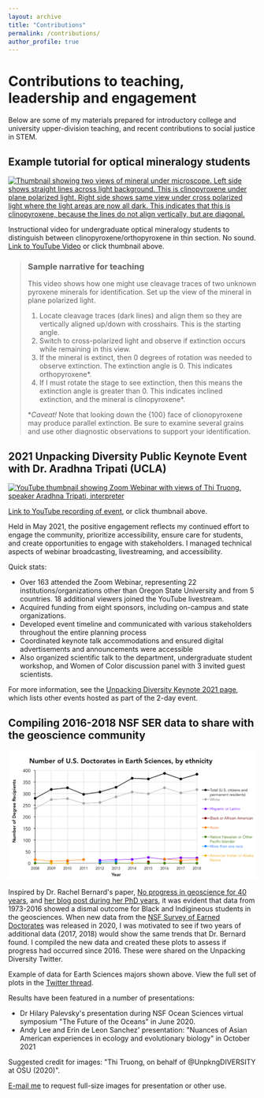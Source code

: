 ```yaml
---
layout: archive
title: "Contributions"
permalink: /contributions/
author_profile: true
---
```


# Contributions to teaching, leadership and engagement

Below are some of my materials prepared for introductory college and university upper-division teaching, and recent contributions to social justice in STEM. 

## Example tutorial for optical mineralogy students

 <a href="https://www.youtube.com/watch?v=muPhXJS_qwk/"><img src="https://img.youtube.com/vi/muPhXJS_qwk/0.jpg" style="width:600px" alt="Thumbnail showing two views of mineral under microscope. Left side shows straight lines across light background. This is clinopyroxene under plane polarized light. Right side shows same view under cross polarized light where the light areas are now all dark. This indicates that this is clinopyroxene, because the lines do not align vertically, but are diagonal.">
      </a>
      
Instructional video for undergraduate optical mineralogy students to distinguish between clinopyroxene/orthopyroxene in thin section. No sound. [Link to YouTube Video](https://www.youtube.com/watch?v=muPhXJS_qwk/) or click thumbnail above.


> ### Sample narrative for teaching
> 
> This video shows how one might use cleavage traces of two unknown pyroxene minerals for identification. Set up the view of the mineral in plane polarized light.
> 
> 1. Locate cleavage traces (dark lines) and align them so they are vertically aligned up/down with crosshairs. This is the starting angle.
> 2. Switch to cross-polarized light and observe if extinction occurs while remaining in this view.
> 3. If the mineral is extinct, then 0 degrees of rotation was needed to observe extinction. The extinction angle is 0. This indicates orthopyroxene*.
> 4. If I must rotate the stage to see extinction, then this means the extinction angle is greater than 0. This indicates inclined extinction, and the mineral is clinopyroxene*.
>
> *_Caveat!_ Note that looking down the {100} face of clionopyroxene may produce parallel extinction. Be sure to examine several grains and use other diagnostic observations to support your identification.



## 2021 Unpacking Diversity Public Keynote Event with Dr. Aradhna Tripati (UCLA)

 <a href="https://www.youtube.com/watch?v=EKhZKJEdODk/"><img src="https://img.youtube.com/vi/EKhZKJEdODk/0.jpg" style="width:600px" alt="YouTube thumbnail showing Zoom Webinar with views of Thi Truong, speaker Aradhna Tripati, interpreter"></a>
 
[Link to YouTube recording of event](https://www.youtube.com/watch?v=EKhZKJEdODk/), or click thumbnail above. 
 
Held in May 2021, the positive engagement reflects my continued effort to engage the community, prioritize accessibility, ensure care for students, and create opportunities to engage with stakeholders. I managed technical aspects of webinar broadcasting, livestreaming, and accessibility.

Quick stats:
* Over 163 attended the Zoom Webinar, representing 22 institutions/organizations other than Oregon State University and from 5 countries. 18 additional viewers joined the YouTube livestream.
* Acquired funding from eight sponsors, including on-campus and state organizations.
* Developed event timeline and communicated with various stakeholders throughout the entire planning process
* Coordinated keynote talk accommodations and ensured digital advertisements and announcements were accessible
* Also organized scientific talk to the department, undergraduate student workshop, and Women of Color discussion panel with 3 invited guest scientists.
 
For more information, see the [Unpacking Diversity Keynote 2021 page](https://unpackingdiversity.wixsite.com/ceoas/keynote-2021), which lists other events hosted as part of the 2-day event.
   
## Compiling 2016-2018 NSF SER data to share with the geoscience community
  
 <a href="https://github.com/thi-truong/thi-truong.github.io/blob/20ab4604f7046f204fb8e65e8344219c94895135/images/NSF-Table-16-Earth-Sciences-doctorate-data.png"><img src="https://github.com/thi-truong/thi-truong.github.io/blob/20ab4604f7046f204fb8e65e8344219c94895135/images/NSF-Table-16-Earth-Sciences-doctorate-data.png" style="width:600px" alt="Graph showing number of U.S. Doctorates in Earth Sciences, by ethnicity. X-axis shows years 2008 to 2018. Y-axis shows number of degree receipients, from 0 to 400. Dots connected by lines are color coded to show different ethnicities: Black - Total, Grey - White, Purple - Hispanic or Latino, Black or African-American, Orange - Asian, Green - Native Hawaiian or Other Pacific Islander, Blue - More than one race, Gold - American Indian or Alaska Native. In 2008, the total number of degree recipients was around 275, with white recipients accounting for nearly 250. In 2018, total recipients increased to about 375. White recipients make up over 300 of those recipients. Almost no change observed from 2016 to 2018."></a>
 
Inspired by Dr. Rachel Bernard's paper, [No progress in geoscience for 40 years](https://www.nature.com/articles/s41561-018-0116-6), and [her blog post during her PhD years](https://www.jsg.utexas.edu/science-yall/who-gets-geology-phds/), it was evident that data from 1973-2016 showed a dismal outcome for Black and Indigineous students in the geosciences. When new data from the [NSF Survey of Earned Doctorates](https://www.nsf.gov/statistics/srvydoctorates/) was released in 2020, I was motivated to see if two years of additional data (2017, 2018) would show the same trends that Dr. Bernard found. I compiled the new data and created these plots to assess if progress had occurred since 2016. These were shared on the Unpacking Diversity Twitter.

Example of data for Earth Sciences majors shown above. View the full set of plots in the [Twitter thread](https://twitter.com/UnpkngDIVERSITY/status/1273507530509959168).

Results have been featured in a number of presentations:
* Dr Hilary Palevsky's presentation during NSF Ocean Sciences virtual symposium "The Future of the Oceans" in June 2020.
* Andy Lee and Erin de Leon Sanchez' presentation: "Nuances of Asian American experiences in ecology and evolutionary biology" in October 2021

Suggested credit for images: "Thi Truong, on behalf of @UnpkngDIVERSITY at OSU (2020)".

[E-mail me](mailto:truonthi@oregonstate.edu) to request full-size images for presentation or other use.
 
